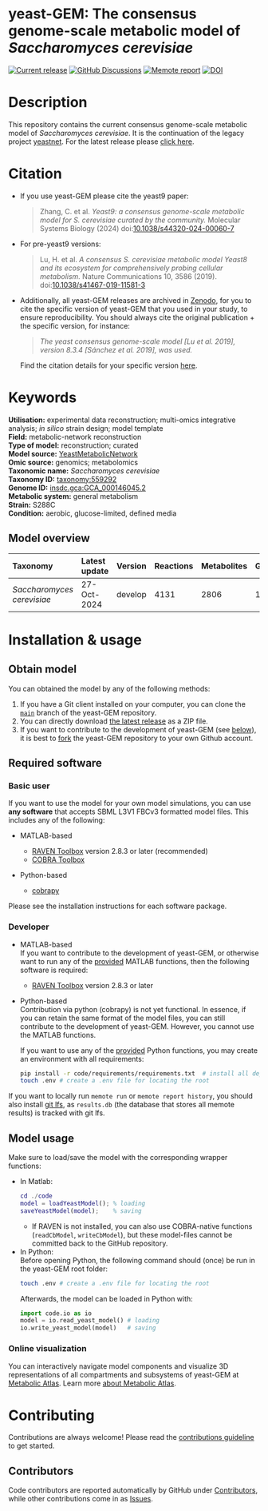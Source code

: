 # yeast-GEM: The consensus genome-scale metabolic model of _Saccharomyces cerevisiae_

[![Current release](https://img.shields.io/github/release/SysBioChalmers/yeast-GEM/all.svg)](https://github.com/SysBioChalmers/yeast-GEM/releases/)
[![GitHub Discussions](https://img.shields.io/github/discussions/sysbiochalmers/yeast-gem)](https://github.com/SysBioChalmers/yeast-GEM/discussions)
[![Memote report](https://github.com/SysBioChalmers/yeast-GEM/actions/workflows/memote-release.yml/badge.svg)](https://sysbiochalmers.github.io/yeast-GEM/release_report.html)
[![DOI](https://zenodo.org/badge/52777598.svg)](https://zenodo.org/badge/latestdoi/52777598)


# Description

This repository contains the current consensus genome-scale metabolic model of _Saccharomyces cerevisiae_. It is the continuation of the legacy project [yeastnet](https://sourceforge.net/projects/yeast/). For the latest release please [click here](https://github.com/SysBioChalmers/yeast-GEM/releases).

# Citation

* If you use yeast-GEM please cite the yeast9 paper:
  > Zhang, C. et al. _Yeast9: a consensus genome-scale metabolic model for S. cerevisiae curated by the community._ Molecular Systems Biology (2024) doi:[10.1038/s44320-024-00060-7](https://doi.org/10.1038/s44320-024-00060-7)
* For pre-yeast9 versions:
  > Lu, H. et al. _A consensus S. cerevisiae metabolic model Yeast8 and its ecosystem for comprehensively probing cellular metabolism._ Nature Communications 10, 3586 (2019). doi:[10.1038/s41467-019-11581-3](https://doi.org/10.1038/s41467-019-11581-3)
* Additionally, all yeast-GEM releases are archived in [Zenodo](https://zenodo.org/badge/latestdoi/52777598), for you to cite the specific version of yeast-GEM that you used in your study, to ensure reproducibility. You should always cite the original publication + the specific version, for instance:
  > _The yeast consensus genome-scale model [Lu et al. 2019], version 8.3.4 [Sánchez et al. 2019], was used._

  Find the citation details for your specific version [here](https://zenodo.org/search?page=1&size=20&q=conceptrecid:%221494182%22&sort=-publication_date&all_versions=True).
  
# Keywords

**Utilisation:** experimental data reconstruction; multi-omics integrative analysis; _in silico_ strain design; model template  
**Field:** metabolic-network reconstruction  
**Type of model:** reconstruction; curated  
**Model source:** [YeastMetabolicNetwork](http://doi.org/10.1038/nbt1492)  
**Omic source:** genomics; metabolomics  
**Taxonomic name:** _Saccharomyces cerevisiae_  
**Taxonomy ID:** [taxonomy:559292](https://identifiers.org/taxonomy:559292)  
**Genome ID:** [insdc.gca:GCA_000146045.2](https://identifiers.org/insdc.gca:GCA_000146045.2)  
**Metabolic system:** general metabolism  
**Strain:** S288C  
**Condition:** aerobic, glucose-limited, defined media  

## Model overview

| Taxonomy | Latest update | Version | Reactions | Metabolites | Genes |
|:-------|:--------------|:------|:------|:----------|:-----|
| _Saccharomyces cerevisiae_ | 27-Oct-2024 | develop | 4131 | 2806 | 1161 |

# Installation & usage

## Obtain model

You can obtained the model by any of the following methods:
1. If you have a Git client installed on your computer, you can clone the [`main`](https://github.com/SysBioChalmers/yeast-GEM) branch of the yeast-GEM repository.
2. You can directly download [the latest release](https://github.com/SysBioChalmers/yeast-GEM/releases) as a ZIP file.
3. If you want to contribute to the development of yeast-GEM (see [below](#below)), it is best to [fork](https://github.com/SysBioChalmers/yeast-GEM/fork) the yeast-GEM repository to your own Github account.

## Required software

### Basic user

If you want to use the model for your own model simulations, you can use **any software** that accepts SBML L3V1 FBCv3 formatted model files. This includes any of the following:
* MATLAB-based
  * [RAVEN Toolbox](https://github.com/SysBioChalmers/RAVEN) version 2.8.3 or later (recommended)  
  * [COBRA Toolbox](https://github.com/opencobra/cobratoolbox)

* Python-based
  * [cobrapy](https://github.com/opencobra/cobrapy)  

Please see the installation instructions for each software package.

### Developer

* MATLAB-based  
  If you want to contribute to the development of yeast-GEM, or otherwise want to run any of the [provided](https://github.com/SysBioChalmers/yeast-GEM/tree/main/code) MATLAB functions, then the following software is required:
  * [RAVEN Toolbox](https://github.com/SysBioChalmers/RAVEN) version 2.8.3 or later

* Python-based  
  Contribution via python (cobrapy) is not yet functional. In essence, if you can retain the same format of the model files, you can still contribute to the development of yeast-GEM. However, you cannot use the MATLAB functions.

  If you want to use any of the [provided](https://github.com/SysBioChalmers/yeast-GEM/tree/main/code) Python functions, you may create an environment with all requirements:
  ```bash
  pip install -r code/requirements/requirements.txt  # install all dependencies
  touch .env # create a .env file for locating the root
  ```

If you want to locally run `memote run` or `memote report history`, you should also install [git lfs](https://git-lfs.github.com/), as `results.db` (the database that stores all memote results) is tracked with git lfs.

## Model usage

Make sure to load/save the model with the corresponding wrapper functions:
* In Matlab:
  ```matlab
  cd ./code
  model = loadYeastModel(); % loading
  saveYeastModel(model);    % saving
  ```
  * If RAVEN is not installed, you can also use COBRA-native functions (`readCbModel`, `writeCbModel`), but these model-files cannot be committed back to the GitHub repository.
* In Python:  
Before opening Python, the following command should (once) be run in the yeast-GEM root folder:  
  ```bash
  touch .env # create a .env file for locating the root
  ```
  Afterwards, the model can be loaded in Python with:
  ```python
  import code.io as io
  model = io.read_yeast_model() # loading
  io.write_yeast_model(model)   # saving
  ```

### Online visualization

You can interactively navigate model components and visualize 3D representations of all compartments and subsystems of yeast-GEM at [Metabolic Atlas](https://metabolicatlas.org/explore?selected=Yeast-GEM). Learn more [about Metabolic Atlas](https://www.metabolicatlas.org/about).

# Contributing

Contributions are always welcome! Please read the [contributions guideline](https://github.com/SysBioChalmers/yeast-GEM/blob/main/.github/CONTRIBUTING.md) to get started.

## Contributors

Code contributors are reported automatically by GitHub under [Contributors](https://github.com/SysBioChalmers/yeast-GEM/graphs/contributors), while other contributions come in as [Issues](https://github.com/SysBioChalmers/yeast-GEM/issues).
